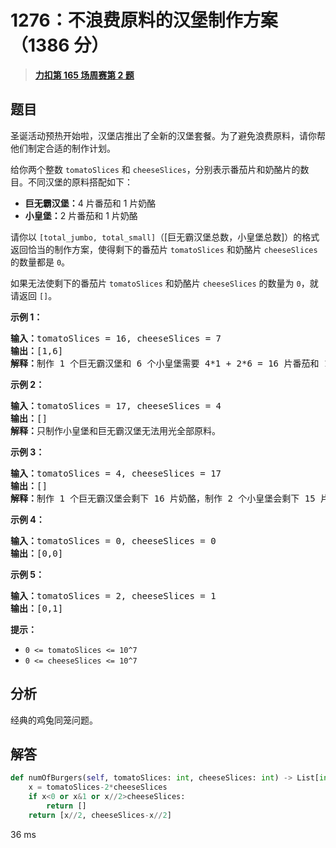 # 1276：不浪费原料的汉堡制作方案（1386 分）


> <u>**[力扣第 165 场周赛第 2 题](https://leetcode.cn/problems/number-of-burgers-with-no-waste-of-ingredients/)**</u>

## 题目

<p>圣诞活动预热开始啦，汉堡店推出了全新的汉堡套餐。为了避免浪费原料，请你帮他们制定合适的制作计划。</p>

<p>给你两个整数 <code>tomatoSlices</code> 和 <code>cheeseSlices</code>，分别表示番茄片和奶酪片的数目。不同汉堡的原料搭配如下：</p>

<ul>
<li><strong>巨无霸汉堡：</strong>4 片番茄和 1 片奶酪</li>
<li><strong>小皇堡：</strong>2 片番茄和 1 片奶酪</li>
</ul>

<p>请你以 <code>[total_jumbo, total_small]</code>（[巨无霸汉堡总数，小皇堡总数]）的格式返回恰当的制作方案，使得剩下的番茄片 <code>tomatoSlices</code> 和奶酪片 <code>cheeseSlices</code> 的数量都是 <code>0</code>。</p>

<p>如果无法使剩下的番茄片 <code>tomatoSlices</code> 和奶酪片 <code>cheeseSlices</code> 的数量为 <code>0</code>，就请返回 <code>[]</code>。</p>



<p><strong>示例 1：</strong></p>

<pre><strong>输入：</strong>tomatoSlices = 16, cheeseSlices = 7
<strong>输出：</strong>[1,6]
<strong>解释：</strong>制作 1 个巨无霸汉堡和 6 个小皇堡需要 4*1 + 2*6 = 16 片番茄和 1 + 6 = 7 片奶酪。不会剩下原料。
</pre>

<p><strong>示例 2：</strong></p>

<pre><strong>输入：</strong>tomatoSlices = 17, cheeseSlices = 4
<strong>输出：</strong>[]
<strong>解释：</strong>只制作小皇堡和巨无霸汉堡无法用光全部原料。
</pre>

<p><strong>示例 3：</strong></p>

<pre><strong>输入：</strong>tomatoSlices = 4, cheeseSlices = 17
<strong>输出：</strong>[]
<strong>解释：</strong>制作 1 个巨无霸汉堡会剩下 16 片奶酪，制作 2 个小皇堡会剩下 15 片奶酪。
</pre>

<p><strong>示例 4：</strong></p>

<pre><strong>输入：</strong>tomatoSlices = 0, cheeseSlices = 0
<strong>输出：</strong>[0,0]
</pre>

<p><strong>示例 5：</strong></p>

<pre><strong>输入：</strong>tomatoSlices = 2, cheeseSlices = 1
<strong>输出：</strong>[0,1]
</pre>



<p><strong>提示：</strong></p>

<ul>
<li><code>0 &lt;= tomatoSlices &lt;= 10^7</code></li>
<li><code>0 &lt;= cheeseSlices &lt;= 10^7</code></li>
</ul>




## 分析

经典的鸡兔同笼问题。

## 解答


```python
def numOfBurgers(self, tomatoSlices: int, cheeseSlices: int) -> List[int]:
	x = tomatoSlices-2*cheeseSlices
	if x<0 or x&1 or x//2>cheeseSlices:
		return []
	return [x//2, cheeseSlices-x//2]
```
36 ms
